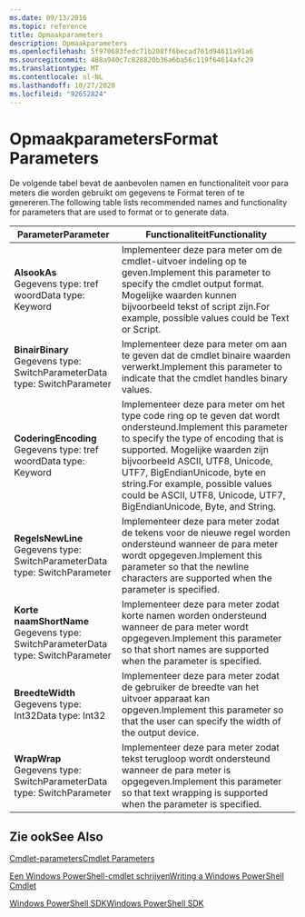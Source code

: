 ```yaml
---
ms.date: 09/13/2016
ms.topic: reference
title: Opmaakparameters
description: Opmaakparameters
ms.openlocfilehash: 5f970683fedc71b208ff6becad761d94611a91a6
ms.sourcegitcommit: 488a940c7c828820b36a6ba56c119f64614afc29
ms.translationtype: MT
ms.contentlocale: nl-NL
ms.lasthandoff: 10/27/2020
ms.locfileid: "92652824"
---
```

# <a name="format-parameters"></a><span data-ttu-id="25216-103">Opmaakparameters</span><span class="sxs-lookup"><span data-stu-id="25216-103">Format Parameters</span></span>

<span data-ttu-id="25216-104">De volgende tabel bevat de aanbevolen namen en functionaliteit voor para meters die worden gebruikt om gegevens te Format teren of te genereren.</span><span class="sxs-lookup"><span data-stu-id="25216-104">The following table lists recommended names and functionality for parameters that are used to format or to generate data.</span></span>

|<span data-ttu-id="25216-105">Parameter</span><span class="sxs-lookup"><span data-stu-id="25216-105">Parameter</span></span>|<span data-ttu-id="25216-106">Functionaliteit</span><span class="sxs-lookup"><span data-stu-id="25216-106">Functionality</span></span>|
|---|---|
|<span data-ttu-id="25216-107">**Alsook**</span><span class="sxs-lookup"><span data-stu-id="25216-107">**As**</span></span><br><span data-ttu-id="25216-108">Gegevens type: tref woord</span><span class="sxs-lookup"><span data-stu-id="25216-108">Data type: Keyword</span></span>|<span data-ttu-id="25216-109">Implementeer deze para meter om de cmdlet-uitvoer indeling op te geven.</span><span class="sxs-lookup"><span data-stu-id="25216-109">Implement this parameter to specify the cmdlet output format.</span></span> <span data-ttu-id="25216-110">Mogelijke waarden kunnen bijvoorbeeld tekst of script zijn.</span><span class="sxs-lookup"><span data-stu-id="25216-110">For example, possible values could be Text or Script.</span></span>|
|<span data-ttu-id="25216-111">**Binair**</span><span class="sxs-lookup"><span data-stu-id="25216-111">**Binary**</span></span><br><span data-ttu-id="25216-112">Gegevens type: SwitchParameter</span><span class="sxs-lookup"><span data-stu-id="25216-112">Data type: SwitchParameter</span></span>|<span data-ttu-id="25216-113">Implementeer deze para meter om aan te geven dat de cmdlet binaire waarden verwerkt.</span><span class="sxs-lookup"><span data-stu-id="25216-113">Implement this parameter to indicate that the cmdlet handles binary values.</span></span>|
|<span data-ttu-id="25216-114">**Codering**</span><span class="sxs-lookup"><span data-stu-id="25216-114">**Encoding**</span></span><br><span data-ttu-id="25216-115">Gegevens type: tref woord</span><span class="sxs-lookup"><span data-stu-id="25216-115">Data type: Keyword</span></span>|<span data-ttu-id="25216-116">Implementeer deze para meter om het type code ring op te geven dat wordt ondersteund.</span><span class="sxs-lookup"><span data-stu-id="25216-116">Implement this parameter to specify the type of encoding that is supported.</span></span> <span data-ttu-id="25216-117">Mogelijke waarden zijn bijvoorbeeld ASCII, UTF8, Unicode, UTF7, BigEndianUnicode, byte en string.</span><span class="sxs-lookup"><span data-stu-id="25216-117">For example, possible values could be ASCII, UTF8, Unicode, UTF7, BigEndianUnicode, Byte, and String.</span></span>|
|<span data-ttu-id="25216-118">**Regels**</span><span class="sxs-lookup"><span data-stu-id="25216-118">**NewLine**</span></span><br><span data-ttu-id="25216-119">Gegevens type: SwitchParameter</span><span class="sxs-lookup"><span data-stu-id="25216-119">Data type: SwitchParameter</span></span>|<span data-ttu-id="25216-120">Implementeer deze para meter zodat de tekens voor de nieuwe regel worden ondersteund wanneer de para meter wordt opgegeven.</span><span class="sxs-lookup"><span data-stu-id="25216-120">Implement this parameter so that the newline characters are supported when the parameter is specified.</span></span>|
|<span data-ttu-id="25216-121">**Korte naam**</span><span class="sxs-lookup"><span data-stu-id="25216-121">**ShortName**</span></span><br><span data-ttu-id="25216-122">Gegevens type: SwitchParameter</span><span class="sxs-lookup"><span data-stu-id="25216-122">Data type: SwitchParameter</span></span>|<span data-ttu-id="25216-123">Implementeer deze para meter zodat korte namen worden ondersteund wanneer de para meter wordt opgegeven.</span><span class="sxs-lookup"><span data-stu-id="25216-123">Implement this parameter so that short names are supported when the parameter is specified.</span></span>|
|<span data-ttu-id="25216-124">**Breedte**</span><span class="sxs-lookup"><span data-stu-id="25216-124">**Width**</span></span><br><span data-ttu-id="25216-125">Gegevens type: Int32</span><span class="sxs-lookup"><span data-stu-id="25216-125">Data type: Int32</span></span>|<span data-ttu-id="25216-126">Implementeer deze para meter zodat de gebruiker de breedte van het uitvoer apparaat kan opgeven.</span><span class="sxs-lookup"><span data-stu-id="25216-126">Implement this parameter so that the user can specify the width of the output device.</span></span>|
|<span data-ttu-id="25216-127">**Wrap**</span><span class="sxs-lookup"><span data-stu-id="25216-127">**Wrap**</span></span><br><span data-ttu-id="25216-128">Gegevens type: SwitchParameter</span><span class="sxs-lookup"><span data-stu-id="25216-128">Data type: SwitchParameter</span></span>|<span data-ttu-id="25216-129">Implementeer deze para meter zodat tekst terugloop wordt ondersteund wanneer de para meter is opgegeven.</span><span class="sxs-lookup"><span data-stu-id="25216-129">Implement this parameter so that text wrapping is supported when the parameter is specified.</span></span>|
## <a name="see-also"></a><span data-ttu-id="25216-130">Zie ook</span><span class="sxs-lookup"><span data-stu-id="25216-130">See Also</span></span>

[<span data-ttu-id="25216-131">Cmdlet-parameters</span><span class="sxs-lookup"><span data-stu-id="25216-131">Cmdlet Parameters</span></span>](./cmdlet-parameters.md)

[<span data-ttu-id="25216-132">Een Windows PowerShell-cmdlet schrijven</span><span class="sxs-lookup"><span data-stu-id="25216-132">Writing a Windows PowerShell Cmdlet</span></span>](./writing-a-windows-powershell-cmdlet.md)

[<span data-ttu-id="25216-133">Windows PowerShell SDK</span><span class="sxs-lookup"><span data-stu-id="25216-133">Windows PowerShell SDK</span></span>](../windows-powershell-reference.md)
